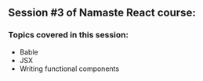 ## Session #3 of Namaste React course:

### Topics covered in this session:

- Bable
- JSX
- Writing functional components
